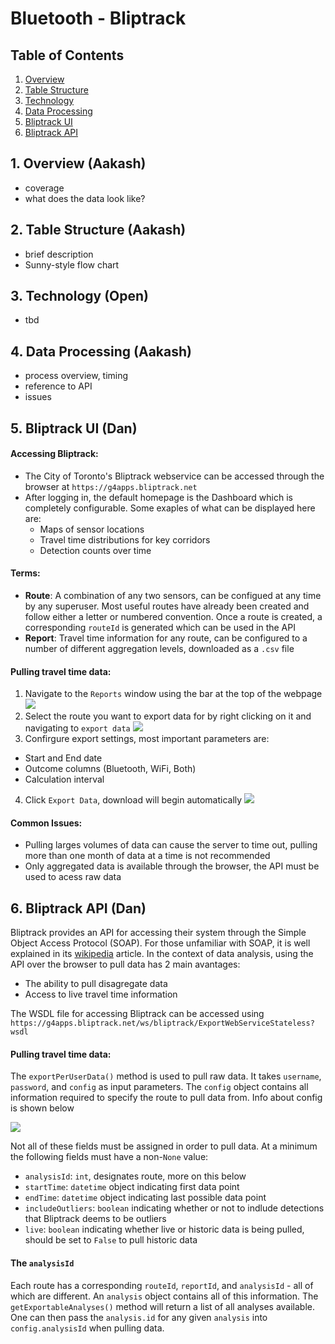 # Bluetooth - Bliptrack

## Table of Contents
1. [Overview](#1-overview)
2. [Table Structure](#2-table-structure)
3. [Technology](#3-technology)
4. [Data Processing](#4-data-processing)
5. [Bliptrack UI](#5-bliptrack-ui)
6. [Bliptrack API](#6-bliptrack-api)

## 1. Overview (Aakash)
- coverage
- what does the data look like?

## 2. Table Structure (Aakash)
- brief description
- Sunny-style flow chart

## 3. Technology (Open)
- tbd

## 4. Data Processing (Aakash)
- process overview, timing
- reference to API
- issues

## 5. Bliptrack UI (Dan)

#### Accessing Bliptrack:
- The City of Toronto's Bliptrack webservice can be accessed through the browser at `https://g4apps.bliptrack.net`
- After logging in, the default homepage is the Dashboard which is completely configurable. Some exaples of what can be displayed here are:
  - Maps of sensor locations
  - Travel time distributions for key corridors
  - Detection counts over time 
  
#### Terms:
- **Route**: A combination of any two sensors, can be configued at any time by any superuser. Most useful routes have already been created and follow either a letter or numbered convention. Once a route is created, a corresponding `routeId` is generated which can be used in the API
- **Report**: Travel time information for any route, can be configured to a number of different aggregation levels, downloaded as a `.csv` file

#### Pulling travel time data:
1. Navigate to the `Reports` window using the bar at the top of the webpage![](https://github.com/CityofToronto/bdit_data-sources/blob/master/bluetooth/blip_screenshots/report_tab.PNG)
2. Select the route you want to export data for by right clicking on it and navigating to `export data` ![](https://github.com/CityofToronto/bdit_data-sources/blob/master/bluetooth/blip_screenshots/select_route.PNG)
3. Confirgure export settings, most important parameters are:
  - Start and End date
  - Outcome columns (Bluetooth, WiFi, Both)
  - Calculation interval
4. Click `Export Data`, download will begin automatically ![](https://github.com/CityofToronto/bdit_data-sources/blob/master/bluetooth/blip_screenshots/config_report.PNG)


#### Common Issues:
- Pulling larges volumes of data can cause the server to time out, pulling more than one month of data at a time is not recommended 
- Only aggregated data is available through the browser, the API must be used to acess raw data

## 6. Bliptrack API (Dan)
Bliptrack provides an API for accessing their system through the Simple Object Access Protocol (SOAP). For those unfamiliar with SOAP, it is well explained in its [wikipedia](https://en.wikipedia.org/wiki/SOAP) article. In the context of data analysis, using the API over the browser to pull data has 2 main avantages:
- The ability to pull disagregate data
- Access to live travel time information 

The WSDL file for accessing Bliptrack can be accessed using `https://g4apps.bliptrack.net/ws/bliptrack/ExportWebServiceStateless?wsdl`

#### Pulling travel time data:

The `exportPerUserData()` method is used to pull raw data. It takes `username`, `password`, and `config` as input parameters. The `config` object contains all information required to specify the route to pull data from. Info about config is shown below

![](https://github.com/CityofToronto/bdit_data-sources/blob/master/bluetooth/blip_screenshots/config_object.PNG)

Not all of these fields must be assigned in order to pull data. At a minimum the following fields must have a non-`None` value:
- `analysisId`: `int`, designates route, more on this below
- `startTime`: `datetime` object indicating first data point
- `endTime`: `datetime` object indicating last possible data point
- `includeOutliers`: `boolean` indicating whether or not to indlude detections that Bliptrack deems to be outliers
- `live`: `boolean` indicating whether live or historic data is being pulled, should be set to `False` to pull historic data

#### The `analysisId`
Each route has a corresponding `routeId`, `reportId`, and `analysisId` - all of which are different. An `analysis` object contains all of this information. The `getExportableAnalyses()` method will return a list of all analyses available. One can then pass the `analysis.id` for any given `analysis` into `config.analysisId` when pulling data.



